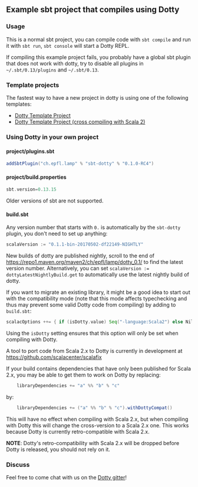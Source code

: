 ## Example sbt project that compiles using Dotty

### Usage

This is a normal sbt project, you can compile code with `sbt compile` and run it
with `sbt run`, `sbt console` will start a Dotty REPL.

If compiling this example project fails, you probably have a global sbt plugin
that does not work with dotty, try to disable all plugins in
`~/.sbt/0.13/plugins` and `~/.sbt/0.13`.

### Template projects
The fastest way to have a new project in dotty is using one of the following templates:
*  [Dotty Template Project](https://github.com/lampepfl/dotty.g8)
*  [Dotty Template Project (cross compiling with Scala 2)](https://github.com/lampepfl/dotty-cross.g8)

### Using Dotty in your own project

#### project/plugins.sbt
```scala
addSbtPlugin("ch.epfl.lamp" % "sbt-dotty" % "0.1.0-RC4")
```

#### project/build.properties
```scala
sbt.version=0.13.15
```

Older versions of sbt are not supported.


#### build.sbt
Any version number that starts with `0.` is automatically by the `sbt-dotty`
plugin, you don't need to set up anything:

```scala
scalaVersion := "0.1.1-bin-20170502-df22149-NIGHTLY"
```

New builds of dotty are published nightly, scroll to the end of
https://repo1.maven.org/maven2/ch/epfl/lamp/dotty_0.1/ to find the latest version
number. Alternatively, you can set `scalaVersion := dottyLatestNightlyBuild.get`
to automatically use the latest nightly build of dotty.

If you want to migrate an existing library, it might be a good idea to start out
with the compatibility mode (note that this mode affects typechecking and thus
may prevent some valid Dotty code from compiling) by adding to `build.sbt`:

```scala
scalacOptions ++= { if (isDotty.value) Seq("-language:Scala2") else Nil }
```

Using the `isDotty` setting ensures that this option will only be set when
compiling with Dotty.

A tool to port code from Scala 2.x to Dotty is currently in development at
https://github.com/scalacenter/scalafix

If your build contains dependencies that have only been published for Scala 2.x,
you may be able to get them to work on Dotty by replacing:

```scala
    libraryDependencies += "a" %% "b" % "c"
```

by:

```scala
    libraryDependencies += ("a" %% "b" % "c").withDottyCompat()
```

This will have no effect when compiling with Scala 2.x, but when compiling
with Dotty this will change the cross-version to a Scala 2.x one. This
works because Dotty is currently retro-compatible with Scala 2.x.

**NOTE**: Dotty's retro-compatibility with Scala 2.x will be dropped before
Dotty is released, you should not rely on it.


### Discuss

Feel free to come chat with us on the
[Dotty gitter](http://gitter.im/lampepfl/dotty)!

